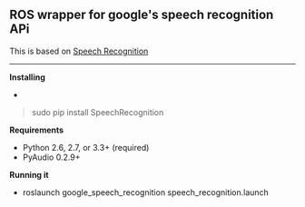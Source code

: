 **ROS wrapper for google's speech recognition APi**
---------------------------------------------------

 This is based on [Speech Recognition](https://github.com/Uberi/speech_recognition) 
 


----------


 **Installing**
 

 - 

> sudo pip install SpeechRecognition

**Requirements**
	

 - Python 2.6, 2.7, or 3.3+ (required)
 - PyAudio 0.2.9+
 
**Running it**
 - roslaunch google_speech_recognition speech_recognition.launch

